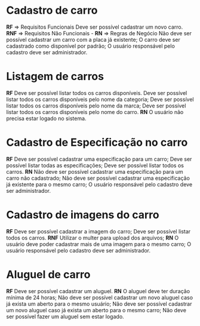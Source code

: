 # Cadastro de carro
**RF** => Requisitos Funcionais
    Deve ser possível cadastrar um novo carro.
**RNF** => Requisitos Não Funcionais
    -
**RN** => Regras de Negócio
    Não deve ser possível cadastrar um carro com a placa já existente;
    O carro deve ser cadastrado como disponível por padrão;
    O usuário responsável pelo cadastro deve ser administrador.

# Listagem de carros
**RF**
    Deve ser possível listar todos os carros disponíveis.
    Deve ser possível listar todos os carros disponíveis pelo nome da categoria;
    Deve ser possível listar todos os carros disponíveis pelo nome da marca;
    Deve ser possível listar todos os carros disponíveis pelo nome do carro.
**RN**
    O usuário não precisa estar logado no sistema.

# Cadastro de Especificação no carro
**RF**
    Deve ser possível cadastrar uma especificação para um carro;
    Deve ser possível listar todas as especificações;
    Deve ser possível listar todos os carros.
**RN**
    Não deve ser possível cadastrar uma especificação para um carro não cadastrado;
    Não deve ser possível cadastrar uma especificação já existente para o mesmo carro;
    O usuário responsável pelo cadastro deve ser administrador.

# Cadastro de imagens do carro
**RF**
    Deve ser possível cadastrar a imagem do carro;
    Deve ser possível listar todos os carros.
**RNF**
    Utilizar o multer para upload dos arquivos;
**RN**
    O usuário deve poder cadastrar mais de uma imagem para o mesmo carro;
    O usuário responsável pelo cadastro deve ser administrador.

# Aluguel de carro
**RF**
    Deve ser possível cadastrar um aluguel.
**RN**
    O aluguel deve ter duração mínima de 24 horas;
    Não deve ser possível cadastrar um novo aluguel caso já exista um aberto para o mesmo usuário;
    Não deve ser possível cadastrar um novo aluguel caso já exista um aberto para o mesmo carro;
    Não deve ser possível fazer um aluguel sem estar logado.